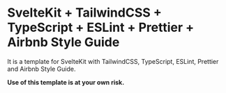 # SvelteKit + TailwindCSS + TypeScript + ESLint + Prettier + Airbnb Style Guide

It is a template for SvelteKit with TailwindCSS, TypeScript, ESLint, Prettier and Airbnb Style Guide.

**Use of this template is at your own risk.**